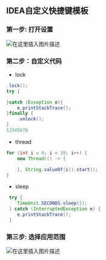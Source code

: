 

## IDEA自定义快捷键模板

### 第一步: 打开设置

![在这里插入图片描述](https://gitee.com/ZXiangC/picture/raw/master/imgs/1)

### 第二步：自定义代码

- lock

```java
.lock();
try {

}catch (Exception e){
    e.printStackTrace();
}finally {
    .unlock();
}
12345678
```

- thread

```java
for (int i = 0; i < 10; i++) {
    new Thread(() -> {

    }, String.valueOf(i)).start();
}
```

- sleep

```java
 try {
    TimeUnit.SECONDS.sleep(1);
 } catch (InterruptedException e) {
    e.printStackTrace();
 }
```

### 第三步: 选择应用范围



![在这里插入图片描述](https://img-blog.csdnimg.cn/20200918094913694.png?x-oss-process=image/watermark,type_ZmFuZ3poZW5naGVpdGk,shadow_10,text_aHR0cHM6Ly9ibG9nLmNzZG4ubmV0L25hdW15,size_16,color_FFFFFF,t_70#pic_center)




